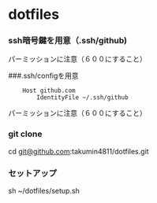 # dotfiles


### ssh暗号鍵を用意（.ssh/github)
パーミッションに注意（６００にすること）

###.ssh/configを用意

		Host github.com
		    IdentityFile ~/.ssh/github

パーミッションに注意（６００にすること）

### git clone
cd 
git@github.com:takumin4811/dotfiles.git

### セットアップ
sh ~/dotfiles/setup.sh

